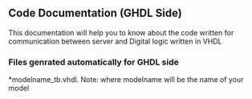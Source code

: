 ## Code Documentation (GHDL Side)

This documentation will help you to know about the code written for communication between server and Digital logic written in VHDL

### Files genrated automatically for GHDL side

*modelname_tb.vhdl.
Note: where modelname will be the name of your model
